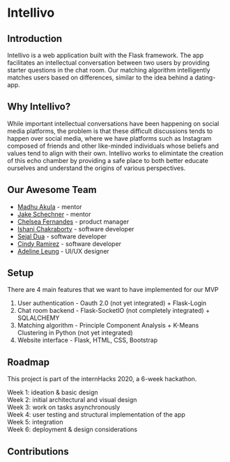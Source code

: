 # Intellivo 

## Introduction

Intellivo is a web application built with the Flask framework. The app facilitates an intellectual conversation between two users by providing starter questions in the chat room. Our matching algorithm intelligently matches users based on differences, similar to the idea behind a dating-app. 

## Why Intellivo?

While important intellectual conversations have been happening on social media platforms, the problem is that these difficult discussions tends to happen over social media, where we have platforms such as Instagram composed of friends and other like-minded individuals whose beliefs and values tend to align with their own. Intellivo works to elimintate the creation of this echo chamber by providing a safe place to both better educate ourselves and understand the origins of various perspectives. 

## Our Awesome Team

* [Madhu Akula](https://github.com/madhuakula) - mentor 
* [Jake Schechner](https://github.com/JSchechner) - mentor 
* [Chelsea Fernandes](https://github.com/ccfernandes) - product manager
* [Ishani Chakraborty](https://github.com/ishani-chakraborty) - software developer
* [Sejal Dua](https://github.com/sejaldua) - software developer
* [Cindy Ramirez](https://github.com/ramir262) - software developer
* [Adeline Leung](https://github.com/adelineleung) - UI/UX designer 

## Setup

There are 4 main features that we want to have implemented for our MVP

1. User authentication - Oauth 2.0 (not yet integrated) + Flask-Login
2. Chat room backend - Flask-SocketIO (not completely integrated) + SQLALCHEMY 
3. Matching algorithm - Principle Component Analysis + K-Means Clustering in Python (not yet integrated)
4. Website interface - Flask, HTML, CSS, Bootstrap 

## Roadmap

This project is part of the internHacks 2020, a 6-week hackathon. 

Week 1: ideation & basic design  
Week 2: initial architectural and visual design  
Week 3: work on tasks asynchronously  
Week 4: user testing and structural implementation of the app  
Week 5: integration  
Week 6: deployment & design considerations  

## Contributions


